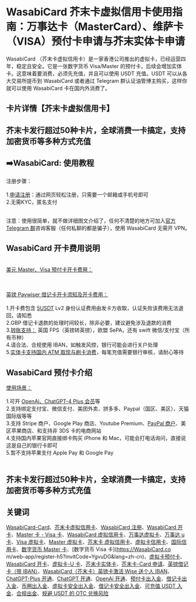 # WasabiCard 芥末卡虚拟信用卡使用指南：万事达卡（MasterCard）、维萨卡（VISA）预付卡申请与芥末实体卡申请

WasabiCard （芥末卡虚拟信用卡）是一家香港公司推出的虚拟卡，已经运营四年，稳定且安全。它是一张数字货币 Visa/Master 的预付卡，后续会增加实体卡。这意味着要消费，必须先充值，并且可以使用 USDT 充值。USDT 可以从各大交易所提币到 WasabiCard 或者通过 Telegram 群认证油管博主购买，这样你就可以使用 WasabiCard 卡在国内外消费了。


## 卡片详情【芥末卡虚拟信用卡】
## 芥末卡发行超过50种卡片，全球消费一卡搞定，支持加密货币等多种方式充值

## ➡️WasabiCard: 使用教程

注册步骤：<br/><br/>
1.[申请注册](https://wasabicard.com/zh-CN/signup?ref=vm10z2tk9a)：通过网页轻松注册，只需要一个邮箱或手机号即可<br/>
2.无需KYC，匿名支付<br/>
<br/>

注意：使用很简单，就不做详细图文介绍了，任何不清楚的地方可加入[官方 Telegram 群](https://t.me/wasabicard_cn)咨询客服（任何私聊的都是骗子），使用 WasabiCard 无需开 VPN。


## WasabiCard 开卡费用说明

<br/>[美元 Master、Visa 预付卡开卡费用：](https://wasabicard.com/zh-CN/signup?ref=vm10z2tk9a)<br/><br/>


<br/>[英镑 Paywiser 借记卡开卡须知及开卡费用：](https://wasabicard.com/zh-CN/signup?ref=vm10z2tk9a)<br/><br/>
1.开卡费包含 [5USDT](https://wasabicard.com/zh-CN/signup?ref=vm10z2tk9a) Lv2 身份认证费用由发卡方收取，认证失败该费用无法退回，请知悉<br/>
2.GBP 借记卡退款的处理时间较长，除非必要，建议避免涉及退款的消费<br/>
3.[转账支持：](https://wasabicard.com/zh-CN/signup?ref=vm10z2tk9a) 英国 FPS（英镑转英镑），欧盟 SePA，还有 swift 微信/支付宝（所有币种）<br/>
4.请合法、合规使用 IBAN，如触发风控，银行可能会进行关户处理<br/>
5.[实体卡支持国内 ATM 取现与刷卡消费](https://wasabicard.com/zh-CN/signup?ref=vm10z2tk9a)，每笔充值需要银行审核，请耐心等待<br/>

## WasabiCard 预付卡介绍

[使用场景：](https://wasabicard.com/zh-CN/signup?ref=vm10z2tk9a)<br/><br/>
1.可开 [OpenAi、ChatGPT-4 Plus 会员](https://wasabicard.com/zh-CN/signup?ref=vm10z2tk9a)等<br/>
2.支持绑定支付宝、微信支付、美团外卖、拼多多、Paypal（国区、美区）、天猫国际版等等<br/>
3.支持 Stripe 商户、Google Play 商店、Youtube Premium、[PayPal 商户](https://wasabicard.com/zh-CN/signup?ref=vm10z2tk9a)、美区苹果商店、和支持非 3DS 卡的电商网站<br/>
4.支持国内苹果官网直接绑卡购买 iPhone 和 Mac，可能会打电话询问，直接说这是自己的银行卡即可<br/>
5.暂不支持苹果支付 Apple Pay 和 Google Pay<br/>
<br/>

## 芥末卡发行超过50种卡片，全球消费一卡搞定，支持加密货币等多种方式充值

## 关键词
[WasabiCard-Card](https://wasabicard.com/zh-CN/signup?ref=vm10z2tk9a)、[芥末卡虚拟信用卡](https://wasabicard.com/zh-CN/signup?ref=vm10z2tk9a)、[WasabiCard 注册](https://wasabicard.com/zh-CN/signup?ref=vm10z2tk9a)、[WasabiCard 开卡](https://wasabicard.com/zh-CN/signup?ref=vm10z2tk9a)、[Master 卡 - Visa 卡](https://wasabicard.com/zh-CN/signup?ref=vm10z2tk9a)、[WasabiCard 虚拟信用卡](https://wasabicard.com/zh-CN/signup?ref=vm10z2tk9a)、[万事达虚拟卡](https://wasabicard.com/zh-CN/signup?ref=vm10z2tk9a)、[万事达 u 卡](https://wasabicard.com/zh-CN/signup?ref=vm10z2tk9a)、[Visa 虚拟卡](https://wasabicard.com/zh-CN/signup?ref=vm10z2tk9a)、[Master 虚拟卡](https://wasabicard.com/zh-CN/signup?ref=vm10z2tk9a)、[芥末卡 虚拟信用卡](https://wasabicard.com/zh-CN/signup?ref=vm10z2tk9a)、[虚拟卡信用卡](https://wasabicard.com/zh-CN/signup?ref=vm10z2tk9a)、[国际信用卡](https://wasabicard.com/zh-CN/signup?ref=vm10z2tk9a)、[数字货币 Master 卡](https://wasabicard.com/zh-CN/signup?ref=vm10z2tk9a)、[数字货币 Visa 卡](https://WasabiCard.co m/web-app/register-h5?invitCode=YgvuDG&lang=zh-cn)、[虚拟卡预付卡](https://wasabicard.com/zh-CN/signup?ref=vm10z2tk9a)、[WasabiCard 开卡](https://wasabicard.com/zh-CN/signup?ref=vm10z2tk9a)、[虚拟卡-U 卡](https://wasabicard.com/zh-CN/signup?ref=vm10z2tk9a)、[芥末卡实体卡](https://wasabicard.com/zh-CN/signup?ref=vm10z2tk9a)、[芥末卡-Card 申请](https://wasabicard.com/zh-CN/signup?ref=vm10z2tk9a)、[英镑借记卡（带 IBAN）](https://wasabicard.com/zh-CN/signup?ref=vm10z2tk9a)、[WasabiCard（芥末卡）英镑卡激活 Wise 送个人 IBAN](https://wasabicard.com/zh-CN/signup?ref=vm10z2tk9a)、[ChatGPT-Plus 开通](https://wasabicard.com/zh-CN/signup?ref=vm10z2tk9a)、[ChatGPT 开通](https://wasabicard.com/zh-CN/signup?ref=vm10z2tk9a)、[OpenAi 开通](https://wasabicard.com/zh-CN/signup?ref=vm10z2tk9a)、[预付卡出入金](https://wasabicard.com/zh-CN/signup?ref=vm10z2tk9a)、[借记卡出入金](https://wasabicard.com/zh-CN/signup?ref=vm10z2tk9a)、[币圈出入金](https://wasabicard.com/zh-CN/signup?ref=vm10z2tk9a)、[虚拟卡安全出入金](https://wasabicard.com/zh-CN/signup?ref=vm10z2tk9a)、[借记卡安全出入金](https://wasabicard.com/zh-CN/signup?ref=vm10z2tk9a)、[可充值 USDT 入金](https://wasabicard.com/zh-CN/signup?ref=vm10z2tk9a)、[合规出金](https://wasabicard.com/zh-CN/signup?ref=vm10z2tk9a)、[规避 USDT 的 OTC 兑换风险](https://wasabicard.com/zh-CN/signup?ref=vm10z2tk9a)
